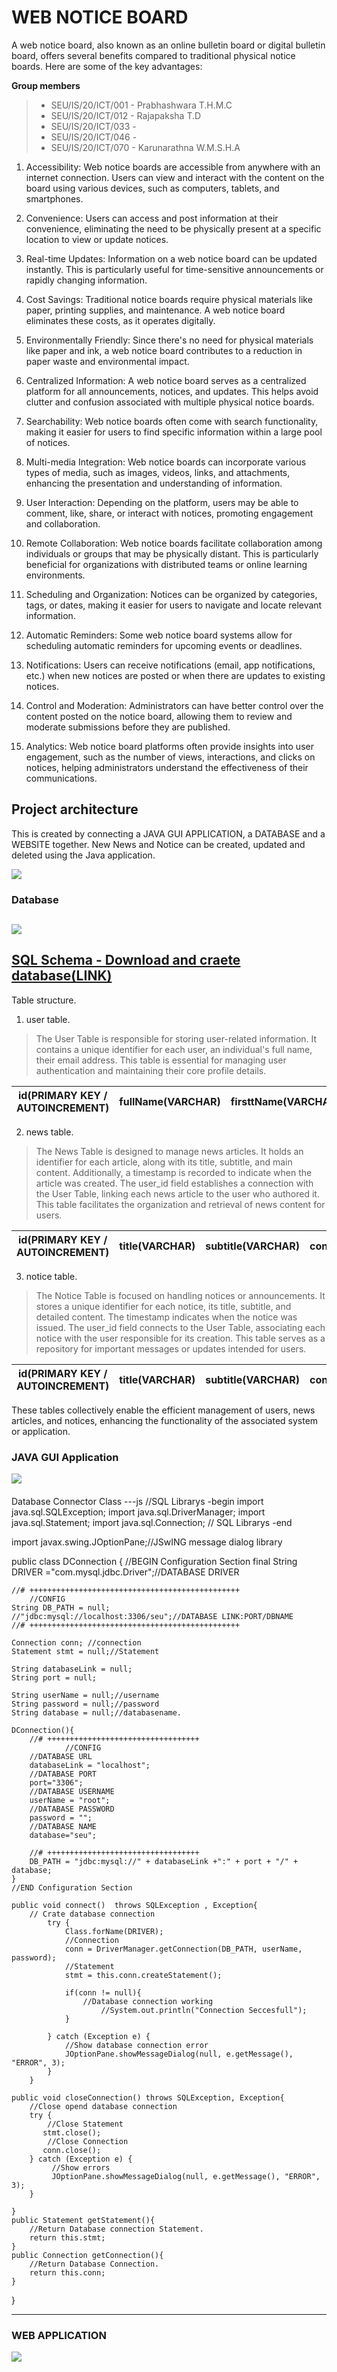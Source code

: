 # WEB NOTICE BOARD
A web notice board, also known as an online bulletin board or digital bulletin board, offers several benefits compared to traditional physical notice boards. Here are some of the key advantages:

**Group members**
>* SEU/IS/20/ICT/001 - Prabhashwara T.H.M.C
>* SEU/IS/20/ICT/012 - Rajapaksha T.D
>* SEU/IS/20/ICT/033 - 
>* SEU/IS/20/ICT/046 - 
>* SEU/IS/20/ICT/070 - Karunarathna W.M.S.H.A

1. Accessibility: Web notice boards are accessible from anywhere with an internet connection. Users can view and interact with the content on the board using various devices, such as computers, tablets, and smartphones.
 
2. Convenience: Users can access and post information at their convenience, eliminating the need to be physically present at a specific location to view or update notices.

3. Real-time Updates: Information on a web notice board can be updated instantly. This is particularly useful for time-sensitive announcements or rapidly changing information.

4. Cost Savings: Traditional notice boards require physical materials like paper, printing supplies, and maintenance. A web notice board eliminates these costs, as it operates digitally.

5. Environmentally Friendly: Since there's no need for physical materials like paper and ink, a web notice board contributes to a reduction in paper waste and environmental impact.

6. Centralized Information: A web notice board serves as a centralized platform for all announcements, notices, and updates. This helps avoid clutter and confusion associated with multiple physical notice boards.

7. Searchability: Web notice boards often come with search functionality, making it easier for users to find specific information within a large pool of notices.

8. Multi-media Integration: Web notice boards can incorporate various types of media, such as images, videos, links, and attachments, enhancing the presentation and understanding of information.

9. User Interaction: Depending on the platform, users may be able to comment, like, share, or interact with notices, promoting engagement and collaboration.

10. Remote Collaboration: Web notice boards facilitate collaboration among individuals or groups that may be physically distant. This is particularly beneficial for organizations with distributed teams or online learning environments.

11. Scheduling and Organization: Notices can be organized by categories, tags, or dates, making it easier for users to navigate and locate relevant information.

12. Automatic Reminders: Some web notice board systems allow for scheduling automatic reminders for upcoming events or deadlines.

13. Notifications: Users can receive notifications (email, app notifications, etc.) when new notices are posted or when there are updates to existing notices.

14. Control and Moderation: Administrators can have better control over the content posted on the notice board, allowing them to review and moderate submissions before they are published.

15. Analytics: Web notice board platforms often provide insights into user engagement, such as the number of views, interactions, and clicks on notices, helping administrators understand the effectiveness of their communications.

## Project architecture
This is created by connecting a JAVA GUI APPLICATION, a DATABASE and a WEBSITE together. New News and Notice can be created, updated and deleted using the Java application.

![](markdownresources/main1.png)
### Database
![](markdownresources/databae.png)
-----------------------------------------------------------
[SQL Schema - Download and craete database(LINK)](markdownresources/seu.sql)
-----------------------------------------------------------
Table structure.

1. user table.

> The User Table is responsible for storing user-related information. It contains a unique identifier for each user, an individual's full name, their email address. This table is essential for managing user authentication and maintaining their core profile details.

id(PRIMARY KEY / AUTOINCREMENT) | fullName(VARCHAR) | firsttName(VARCHAR) | lastName(VARCHAR) | email(VARCHAR) | password(VARCHAR)
--- | --- | --- | --- | --- | --- |

2. news table.

> The News Table is designed to manage news articles. It holds an identifier for each article, along with its title, subtitle, and main content. Additionally, a timestamp is recorded to indicate when the article was created. The user_id field establishes a connection with the User Table, linking each news article to the user who authored it. This table facilitates the organization and retrieval of news content for users.

id(PRIMARY KEY / AUTOINCREMENT) | title(VARCHAR) | subtitle(VARCHAR) | content(VARCHAR) | timestamp(timestamp) | user_id(FORIEGN KEY)
--- | --- | --- | --- | --- | --- |

3. notice table.

> The Notice Table is focused on handling notices or announcements. It stores a unique identifier for each notice, its title, subtitle, and detailed content. The timestamp indicates when the notice was issued. The user_id field connects to the User Table, associating each notice with the user responsible for its creation. This table serves as a repository for important messages or updates intended for users.

id(PRIMARY KEY / AUTOINCREMENT) | title(VARCHAR) | subtitle(VARCHAR) | content(VARCHAR) | timestamp(timestamp) | user_id(FORIEGN KEY)
--- | --- | --- | --- | --- | --- |

These tables collectively enable the efficient management of users, news articles, and notices, enhancing the functionality of the associated system or application.

### JAVA GUI Application
![](markdownresources/java-stc.drawio.png)

####
Database Connector Class
---js
//SQL Librarys -begin
import java.sql.SQLException;
import java.sql.DriverManager;
import java.sql.Statement;
import java.sql.Connection;
// SQL Librarys -end

import javax.swing.JOptionPane;//JSwING message dialog library


public class DConnection {
    //BEGIN Configuration Section
    final String DRIVER ="com.mysql.jdbc.Driver";//DATABASE DRIVER

    //# +++++++++++++++++++++++++++++++++++++++++++++++
        //CONFIG
    String DB_PATH = null;
    //"jdbc:mysql://localhost:3306/seu";//DATABASE LINK:PORT/DBNAME
    //# +++++++++++++++++++++++++++++++++++++++++++++++
    
    Connection conn; //connection
    Statement stmt = null;//Statement
    
    String databaseLink = null;
    String port = null;

    String userName = null;//username
    String password = null;//password
    String database = null;//databasename.

    DConnection(){
        //# ++++++++++++++++++++++++++++++++++
                //CONFIG
        //DATABASE URL
        databaseLink = "localhost";
        //DATABASE PORT
        port="3306";
        //DATABASE USERNAME
        userName = "root";
        //DATABASE PASSWORD
        password = "";
        //DATABASE NAME
        database="seu";

        //# ++++++++++++++++++++++++++++++++++
        DB_PATH = "jdbc:mysql://" + databaseLink +":" + port + "/" + database;
    }
    //END Configuration Section 

    public void connect()  throws SQLException , Exception{
        // Crate database connection
            try {
                Class.forName(DRIVER);
                //Connection
                conn = DriverManager.getConnection(DB_PATH, userName, password);
                //Statement
                stmt = this.conn.createStatement();
        
                if(conn != null){
                    //Database connection working 
                        //System.out.println("Connection Seccesfull");
                }
                
            } catch (Exception e) {
                //Show database connection error
                JOptionPane.showMessageDialog(null, e.getMessage(), "ERROR", 3);
            }
        }
           
    public void closeConnection() throws SQLException, Exception{
        //Close opend database connection
        try {
            //Close Statement
           stmt.close();
            //Close Connection
           conn.close(); 
        } catch (Exception e) {
             //Show errors
             JOptionPane.showMessageDialog(null, e.getMessage(), "ERROR", 3);
        }
        
    }
    public Statement getStatement(){
        //Return Database connection Statement.
        return this.stmt;
    }
    public Connection getConnection(){
        //Return Database Connection.
        return this.conn;
    }
}

---

### WEB APPLICATION
![](markdownresources/webd.drawio.png)